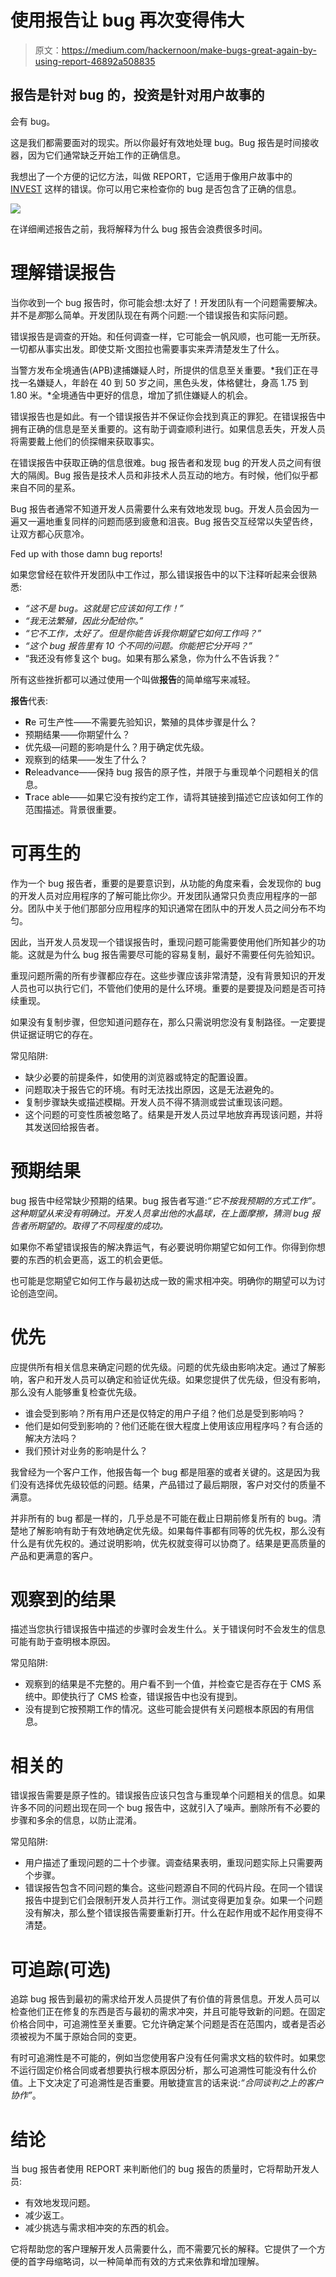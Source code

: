 # 使用报告让 bug 再次变得伟大

> 原文：<https://medium.com/hackernoon/make-bugs-great-again-by-using-report-46892a508835>

## 报告是针对 bug 的，投资是针对用户故事的

会有 bug。

这是我们都需要面对的现实。所以你最好有效地处理 bug。Bug 报告是时间接收器，因为它们通常缺乏开始工作的正确信息。

我想出了一个方便的记忆方法，叫做 REPORT，它适用于像用户故事中的 [INVEST](https://en.wikipedia.org/wiki/INVEST_(mnemonic)) 这样的错误。你可以用它来检查你的 bug 是否包含了正确的信息。

![](img/facf8fba078b0b5752c69c9a8f94a637.png)

在详细阐述报告之前，我将解释为什么 bug 报告会浪费很多时间。

# 理解错误报告

当你收到一个 bug 报告时，你可能会想:太好了！开发团队有一个问题需要解决。并不是*那*那么简单。开发团队现在有两个问题:一个错误报告和实际问题。

错误报告是调查的开始。和任何调查一样，它可能会一帆风顺，也可能一无所获。一切都从事实出发。即使艾斯·文图拉也需要事实来弄清楚发生了什么。

当警方发布全境通告(APB)逮捕嫌疑人时，所提供的信息至关重要。*我们正在寻找一名嫌疑人，年龄在 40 到 50 岁之间，黑色头发，体格健壮，身高 1.75 到 1.80 米。*全境通告中更好的信息，增加了抓住嫌疑人的机会。

错误报告也是如此。有一个错误报告并不保证你会找到真正的罪犯。在错误报告中拥有正确的信息是至关重要的。这有助于调查顺利进行。如果信息丢失，开发人员将需要戴上他们的侦探帽来获取事实。

在错误报告中获取正确的信息很难。bug 报告者和发现 bug 的开发人员之间有很大的隔阂。Bug 报告是技术人员和非技术人员互动的地方。有时候，他们似乎都来自不同的星系。

Bug 报告者通常不知道开发人员需要什么来有效地发现 bug。开发人员会因为一遍又一遍地重复同样的问题而感到疲惫和沮丧。Bug 报告交互经常以失望告终，让双方都心灰意冷。

Fed up with those damn bug reports!

如果您曾经在软件开发团队中工作过，那么错误报告中的以下注释听起来会很熟悉:

*   *“这不是 bug。这就是它应该如何工作！”*
*   *“我无法繁殖，因此分配给你。”*
*   *“它不工作，太好了。但是你能告诉我你期望它如何工作吗？”*
*   *“这个 bug 报告里有 10 个不同的问题。你能把它分开吗？”*
*   “我还没有修复这个 bug。如果有那么紧急，你为什么不告诉我？”

所有这些挫折都可以通过使用一个叫做**报告**的简单缩写来减轻。

**报告**代表:

*   **R**e 可生产性——不需要先验知识，繁殖的具体步骤是什么？
*   预期结果——你期望什么？
*   优先级—问题的影响是什么？用于确定优先级。
*   观察到的结果——发生了什么？
*   **R**eleadvance——保持 bug 报告的原子性，并限于与重现单个问题相关的信息。
*   **T**race able——如果它没有按约定工作，请将其链接到描述它应该如何工作的范围描述。背景很重要。

# 可再生的

作为一个 bug 报告者，重要的是要意识到，从功能的角度来看，会发现你的 bug 的开发人员对应用程序的了解可能比你少。开发团队通常只负责应用程序的一部分。团队中关于他们那部分应用程序的知识通常在团队中的开发人员之间分布不均匀。

因此，当开发人员发现一个错误报告时，重现问题可能需要使用他们所知甚少的功能。这就是为什么 bug 报告需要尽可能的容易复制，最好不需要任何先验知识。

重现问题所需的所有步骤都应存在。这些步骤应该非常清楚，没有背景知识的开发人员也可以执行它们，不管他们使用的是什么环境。重要的是要提及问题是否可持续重现。

如果没有复制步骤，但您知道问题存在，那么只需说明您没有复制路径。一定要提供证据证明它的存在。

常见陷阱:

*   缺少必要的前提条件，如使用的浏览器或特定的配置设置。
*   问题取决于报告它的环境。有时无法找出原因，这是无法避免的。
*   复制步骤缺失或描述模糊。开发人员不得不猜测或尝试重现该问题。
*   这个问题的可变性质被忽略了。结果是开发人员过早地放弃再现该问题，并将其发送回给报告者。

# 预期结果

bug 报告中经常缺少预期的结果。bug 报告者写道:*“它不按我预期的方式工作”。这种期望从来没有明确过。开发人员拿出他的水晶球，在上面摩擦，猜测 bug 报告者所期望的。取得了不同程度的成功。*

如果你不希望错误报告的解决靠运气，有必要说明你期望它如何工作。你得到你想要的东西的机会更高，返工的机会更低。

也可能是您期望它如何工作与最初达成一致的需求相冲突。明确你的期望可以为讨论创造空间。

# 优先

应提供所有相关信息来确定问题的优先级。问题的优先级由影响决定。通过了解影响，客户和开发人员可以确定和验证优先级。如果您提供了优先级，但没有影响，那么没有人能够重复检查优先级。

*   谁会受到影响？所有用户还是仅特定的用户子组？他们总是受到影响吗？
*   他们是如何受到影响的？他们还能在很大程度上使用该应用程序吗？有合适的解决方法吗？
*   我们预计对业务的影响是什么？

我曾经为一个客户工作，他报告每一个 bug 都是阻塞的或者关键的。这是因为我们没有选择优先级较低的问题。结果，产品错过了最后期限，客户对交付的质量不满意。

并非所有的 bug 都是一样的，几乎总是不可能在截止日期前修复所有的 bug。清楚地了解影响有助于有效地确定优先级。如果每件事都有同等的优先权，那么没有什么是有优先权的。通过说明影响，优先权就变得可以协商了。结果是更高质量的产品和更满意的客户。

# 观察到的结果

描述当您执行错误报告中描述的步骤时会发生什么。关于错误何时不会发生的信息可能有助于查明根本原因。

常见陷阱:

*   观察到的结果是不完整的。用户看不到一个值，并检查它是否存在于 CMS 系统中。即使执行了 CMS 检查，错误报告中也没有提到。
*   没有提到它按预期工作的情况。这些可能会提供有关问题根本原因的有用信息。

# 相关的

错误报告需要是原子性的。错误报告应该只包含与重现单个问题相关的信息。如果许多不同的问题出现在同一个 bug 报告中，这就引入了噪声。删除所有不必要的步骤和多余的信息，以防止混淆。

常见陷阱:

*   用户描述了重现问题的二十个步骤。调查结果表明，重现问题实际上只需要两个步骤。
*   错误报告包含不同问题的集合。这些问题源自不同的代码片段。在同一个错误报告中提到它们会限制开发人员并行工作。测试变得更加复杂。如果一个问题没有解决，那么整个错误报告需要重新打开。什么在起作用或不起作用变得不清楚。

# 可追踪(可选)

追踪 bug 报告到最初的需求给开发人员提供了有价值的背景信息。开发人员可以检查他们正在修复的东西是否与最初的需求冲突，并且可能导致新的问题。在固定价格合同中，可追溯性至关重要。它允许确定某个问题是否在范围内，或者是否必须被视为不属于原始合同的变更。

有时可追溯性是不可能的，例如当您使用客户没有任何需求文档的软件时。如果您不运行固定价格合同或者想要执行根本原因分析，那么可追溯性可能没有什么价值。上下文决定了可追溯性是否重要。用敏捷宣言的话来说:*“合同谈判之上的客户协作”*。

# 结论

当 bug 报告者使用 REPORT 来判断他们的 bug 报告的质量时，它将帮助开发人员:

*   有效地发现问题。
*   减少返工。
*   减少挑选与需求相冲突的东西的机会。

它将帮助您的客户理解开发人员需要什么，而不需要冗长的解释。它提供了一个方便的首字母缩略词，以一种简单而有效的方式来依靠和增加理解。